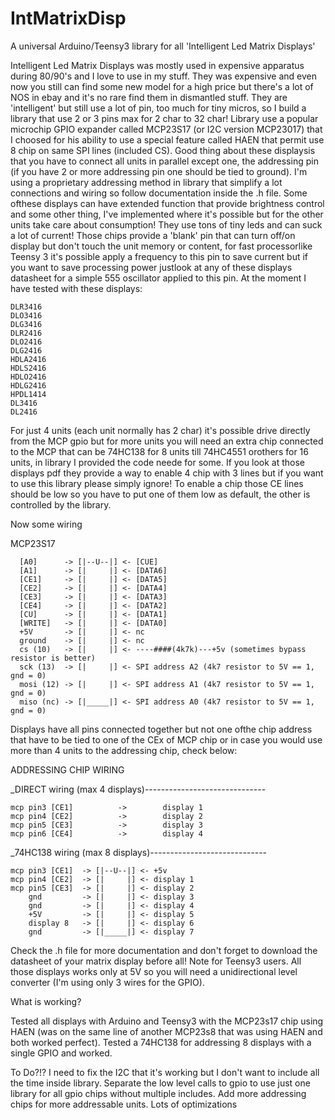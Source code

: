 IntMatrixDisp
=============

A universal Arduino/Teensy3 library for all 'Intelligent Led Matrix Displays'

Intelligent Led Matrix Displays was mostly used in expensive apparatus during 80/90's and I love to use in my stuff.
They was expensive and even now you still can find some new model for a high price but there's a lot of NOS in ebay and it's no rare find them in dismantled stuff. They are 'intelligent' but still use a lot of pin, too much for tiny micros, so I build a library that use 2 or 3 pins max for 2 char to 32 char!
Library use a popular microchip GPIO expander called MCP23S17 (or I2C version MCP23017) that I choosed for his ability
to use a special feature called HAEN that permit use 8 chip on same SPI lines (included CS).
Good thing about these displaysis that you have to connect all units in parallel except one, the addressing pin (if you have 2 or more addressing pin one should be tied to ground). I'm using a proprietary addressing method in library that simplify a lot connections and wiring so follow documentation inside the .h file.
Some ofthese displays can have extended function that provide brightness control and some other thing, I've implemented
where it's possible but for the other units take care about consumption! They use tons of tiny leds and can suck a lot of current!
Those chips provide a 'blank' pin that can turn off/on display but don't touch the unit memory or content, for fast processorlike Teensy 3 it's possible apply a frequency to this pin to save current but if you want to save processing power justlook at any of these displays datasheet for a simple 555 oscillator applied to this pin.
At the moment I have tested with these displays:

	DLR3416
	DLO3416
	DLG3416
	DLR2416
	DLO2416
	DLG2416
	HDLA2416
	HDLS2416
	HDLO2416
	HDLG2416
	HPDL1414
	DL3416
	DL2416
	
For just 4 units (each unit normally has 2 char) it's possible drive directly from the MCP gpio but for more units you
will need an extra chip connected to the MCP that can be 74HC138 for 8 units till 74HC4551 orothers for 16 units, in library I provided the code neede for some.
If you look at those displays pdf they provide a way to enable 4 chip with 3 lines but if you want to use this library please simply ignore! To enable a chip those CE lines should be low so you have to put one of them low as default, the other is controlled by the library.

Now some wiring

MCP23S17 

      [A0]      -> [|--U--|] <- [CUE]
      [A1]      -> [|     |] <- [DATA6]
      [CE1]     -> [|     |] <- [DATA5]
      [CE2]     -> [|     |] <- [DATA4]
      [CE3]     -> [|     |] <- [DATA3]
      [CE4]     -> [|     |] <- [DATA2]
      [CU]      -> [|     |] <- [DATA1]
      [WRITE]   -> [|     |] <- [DATA0]
      +5V       -> [|     |] <- nc
      ground    -> [|     |] <- nc
      cs (10)   -> [|     |] <- ----####(4k7k)---+5v (sometimes bypass resistor is better)
      sck (13)  -> [|     |] <- SPI address A2 (4k7 resistor to 5V == 1, gnd = 0)
      mosi (12) -> [|     |] <- SPI address A1 (4k7 resistor to 5V == 1, gnd = 0)
      miso (nc) -> [|_____|] <- SPI address A0 (4k7 resistor to 5V == 1, gnd = 0)
      
Displays have all pins connected together but not one ofthe chip address that have to be tied to one of the CEx of
MCP chip or in case you would use more than 4 units to the addressing chip, check below:

ADDRESSING CHIP WIRING

_DIRECT wiring (max 4 displays)------------------------------

    mcp pin3 [CE1]  		->		  display 1	
    mcp pin4 [CE2]  		->		  display 2			
    mcp pin5 [CE3]  		->		  display 3	
    mcp pin6 [CE4]  		->		  display 4		
				
_74HC138 wiring (max 8 displays)-----------------------------

    mcp pin3 [CE1]  -> [|--U--|] <- +5v
    mcp pin4 [CE2]  -> [|     |] <- display 1
    mcp pin5 [CE3]  -> [|     |] <- display 2
        gnd         -> [|     |] <- display 3
        gnd         -> [|     |] <- display 4
        +5V         -> [|     |] <- display 5
        display 8   -> [|     |] <- display 6
        gnd         -> [|_____|] <- display 7
        
Check the .h file for more documentation and don't forget to download the datasheet of your matrix display before all!
Note for Teensy3 users. All those displays works only at 5V so you will need a unidirectional level converter (I'm using 
only 3 wires for the GPIO).


What is working?

Tested all displays with Arduino and Teensy3 with the MCP23s17 chip using HAEN (was on the same line of another MCP23s8 
that was using HAEN and both worked perfect).
Tested a 74HC138 for addressing 8 displays with a single GPIO and worked.

To Do?!?
I need to fix the I2C that it's working but I don't want to include all the time inside library.
Separate the low level calls to gpio to use just one library for all gpio chips without multiple includes.
Add more addressing chips for more addressable units.
Lots of optimizations
